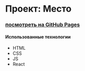 # Проект: Место

### [посмотреть на GitHub Pages](https://stdkvb.github.io/mesto-react/)

#### Использованные технологии
* HTML
* CSS
* JS
* React